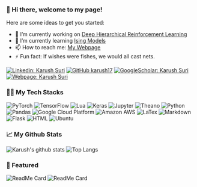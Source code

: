 ### 👋 Hi there, welcome to my page!


Here are some ideas to get you started:

- 🔭 I’m currently working on [Deep Hierarchical Reinforcement Learning](https://arxiv.org/abs/2009.09842)
- 🌱 I’m currently learning [Ising Models](https://github.com/karush17/Ising-notes)
- 📫 How to reach me: [My Webpage](https://karush17.github.io/)
- ⚡ Fun fact: If wishes were fishes, we would all cast nets.

[![Linkedin: Karush Suri](https://img.shields.io/badge/-KarushSuri-blue?style=flat-square&logo=Linkedin&logoColor=white&link=https://www.linkedin.com/in/karush-suri-65139a155/)](https://www.linkedin.com/in/karush-suri-65139a155/)
[![GitHub karush17](https://img.shields.io/github/followers/karush17?label=follow&style=social)](https://github.com/karush17)
[![GoogleScholar: Karush Suri](https://img.shields.io/badge/-KarushSuri-blue?style=flat-square&logo=Google&logoColor=white&link=https://scholar.google.co.in/citations?user=ZFCHp9gAAAAJ&hl=en)](https://scholar.google.co.in/citations?user=ZFCHp9gAAAAJ&hl=en)
[![Webpage: Karush Suri](https://img.shields.io/badge/-KarushSuri-purple?style=flat-square&logo=HTML5&logoColor=white&link=https://karush17.github.io/)](https://karush17.github.io/)

### 👨‍💻 My Tech Stacks
<p>
  <img alt="PyTorch" src="https://img.shields.io/badge/-PyTorch-EE4C2C?style=flat-square&logo=PyTorch&logoColor=white" />
  <img alt="TensorFlow" src="https://img.shields.io/badge/-TensorFlow-FF6F00?style=flat-square&logo=TensorFlow&logoColor=white" />
  <img alt="Lua" src="https://img.shields.io/badge/-Lua-ADD8E6?style=flat-square&logo=Lua&logoColor=white" />
  <img alt="Keras" src="https://img.shields.io/badge/-Keras-8B0000?style=flat-square&logo=Keras&logoColor=white" />
  <img alt="Jupyter" src="https://img.shields.io/badge/-Jupyter-F37626?style=flat-square&logo=Jupyter&logoColor=white" />
  <img alt="Theano" src="https://img.shields.io/badge/-Theano-0000A0?style=flat-square&logo=Theano&logoColor=white" />
  <img alt="Python" src="https://img.shields.io/badge/-Python-3776AB?style=flat-square&logo=Python&logoColor=white" />
  <img alt="Pandas" src="https://img.shields.io/badge/-Pandas-150458?style=flat-square&logo=Pandas&logoColor=white" />
  <img alt="Google Cloud Platform" src="https://img.shields.io/badge/-Google_Cloud_Platform-1a73e8?style=flat-square&logo=google-cloud&logoColor=white" />
  <img alt="Amazon AWS" src="https://img.shields.io/badge/-Amazon_AWS-232F3E?style=flat-square&logo=amazon-aws&logoColor=white" />
  <img alt="LaTex" src="https://img.shields.io/badge/-LaTex-008080?style=flat-square&logo=latex&logoColor=white" />
  <img alt="Markdown" src="https://img.shields.io/badge/-Markdown-FFFF00?style=flat-square&logo=markdown&logoColor=black" />
  <img alt="Flask" src="https://img.shields.io/badge/-Flask-000000?style=flat-square&logo=flask&logoColor=white" />
  <img alt="HTML" src="https://img.shields.io/badge/-HTML-FF00FF?style=flat-square&logo=HTML5&logoColor=white" />
  <img alt="Ubuntu" src="https://img.shields.io/badge/-Ubuntu-FFD700?style=flat-square&logo=ubuntu&logoColor=white" />
</p>

### 📈 My Github Stats
![Karush's github stats](https://github-readme-stats.vercel.app/api?username=karush17&hide=prs&theme=dark&show_icons=true)
![Top Langs](https://github-readme-stats.vercel.app/api/top-langs/?username=karush17&layout=compact&theme=dark)

### 🔫 Featured
![ReadMe Card](https://github-readme-stats.vercel.app/api/pin/?username=karush17&repo=emix&theme=dark)
![ReadMe Card](https://github-readme-stats.vercel.app/api/pin/?username=karush17&repo=CapsNet-1D&theme=dark)



